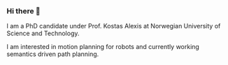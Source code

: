 ### Hi there 👋

I am a PhD candidate under Prof. Kostas Alexis at Norwegian University of Science and Technology.

I am interested in motion planning for robots and currently working semantics driven path planning.

<!--
**MihirDharmadhikari/MihirDharmadhikari** is a ✨ _special_ ✨ repository because its `README.md` (this file) appears on your GitHub profile.

Here are some ideas to get you started:

- 🔭 I’m currently working on ...
- 🌱 I’m currently learning ...
- 👯 I’m looking to collaborate on ...
- 🤔 I’m looking for help with ...
- 💬 Ask me about ...
- 📫 How to reach me: ...
- 😄 Pronouns: ...
- ⚡ Fun fact: ...
-->
